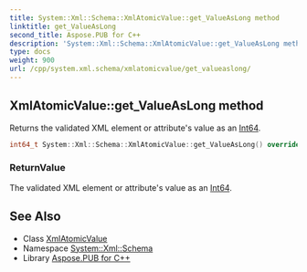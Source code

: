 ```yaml
---
title: System::Xml::Schema::XmlAtomicValue::get_ValueAsLong method
linktitle: get_ValueAsLong
second_title: Aspose.PUB for C++
description: 'System::Xml::Schema::XmlAtomicValue::get_ValueAsLong method. Returns the validated XML element or attribute''s value as an Int64 in C++.'
type: docs
weight: 900
url: /cpp/system.xml.schema/xmlatomicvalue/get_valueaslong/
---
```

## XmlAtomicValue::get_ValueAsLong method


Returns the validated XML element or attribute's value as an [Int64](../../../system/int64/).

```cpp
int64_t System::Xml::Schema::XmlAtomicValue::get_ValueAsLong() override
```


### ReturnValue

The validated XML element or attribute's value as an [Int64](../../../system/int64/).

## See Also

* Class [XmlAtomicValue](../)
* Namespace [System::Xml::Schema](../../)
* Library [Aspose.PUB for C++](../../../)
